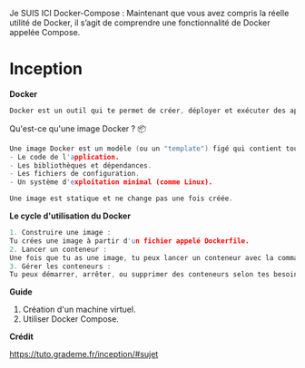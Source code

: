 Je SUIS ICI Docker-Compose :
Maintenant que vous avez compris la réelle utilité de Docker, il s’agit de comprendre une fonctionnalité de Docker appelée Compose.

# Inception

**Docker** 

```cpp
Docker est un outil qui te permet de créer, déployer et exécuter des applications dans des environnements isolés appelés conteneurs. Imagine Docker comme une sorte de boîte hermétique dans laquelle tu mets ton application et tout ce dont elle a besoin pour fonctionner (code source, bibliothèques, dépendances, etc.). Cela permet de s'assurer que ton application fonctionne de la même façon, que ce soit sur ton ordinateur, sur un serveur distant, ou dans le cloud.
```

Qu'est-ce qu'une image Docker ? 📦

```cpp
Une image Docker est un modèle (ou un "template") figé qui contient tout ce dont ton application a besoin pour fonctionner :
- Le code de l'application.
- Les bibliothèques et dépendances.
- Les fichiers de configuration.
- Un système d'exploitation minimal (comme Linux).

Une image est statique et ne change pas une fois créée.
```

**Le cycle d'utilisation du Docker** 

```cpp
1. Construire une image :
Tu crées une image à partir d'un fichier appelé Dockerfile.
2. Lancer un conteneur :
Une fois que tu as une image, tu peux lancer un conteneur avec la commande docker run.
3. Gérer les conteneurs :
Tu peux démarrer, arrêter, ou supprimer des conteneurs selon tes besoins.
```

**Guide**

1. Création d'un machine virtuel.
2. Utiliser Docker Compose.



**Crédit** 

https://tuto.grademe.fr/inception/#sujet

